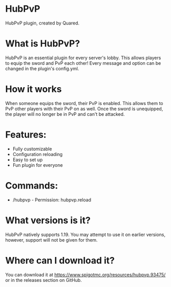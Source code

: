 # HubPvP

HubPvP plugin, created by Quared.

# What is HubPvP?

HubPvP is an essential plugin for every server's lobby. This allows players to equip the sword and PvP each other! Every
message and option can be changed in the plugin's config.yml.

# How it works

When someone equips the sword, their PvP is enabled. This allows them to PvP other players with their PvP on as well.
Once the sword is unequipped, the player will no longer be in PvP and can't be attacked.

# Features:

- Fully customizable
- Configuration reloading
- Easy to set up
- Fun plugin for everyone

# Commands:

- /hubpvp - Permission: hubpvp.reload

# What versions is it?

HubPvP natively supports 1.19. You may attempt to use it on earlier versions, however, support will not be given for
them.

# Where can I download it?

You can download it at https://www.spigotmc.org/resources/hubpvp.93475/ or in the releases section on GitHub.
